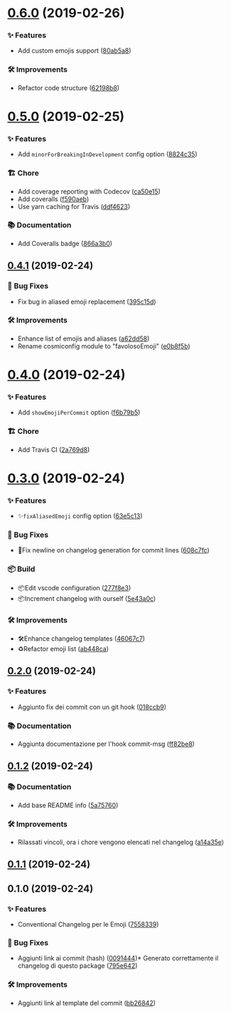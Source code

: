 # [0.6.0](https://github.com/favoloso/conventional-changelog-emoji/compare/v0.5.0...v0.6.0) (2019-02-26)


### ✨ Features

* Add custom emojis support ([80ab5a8](https://github.com/favoloso/conventional-changelog-emoji/commit/80ab5a8))


### 🛠 Improvements

* Refactor code structure ([62198b8](https://github.com/favoloso/conventional-changelog-emoji/commit/62198b8))


# [0.5.0](https://github.com/favoloso/conventional-changelog-emoji/compare/v0.4.1...v0.5.0) (2019-02-25)


### ✨ Features

* Add `minorForBreakingInDevelopment` config option ([8824c35](https://github.com/favoloso/conventional-changelog-emoji/commit/8824c35))


### 🏗 Chore

* Add coverage reporting with Codecov ([ca50e15](https://github.com/favoloso/conventional-changelog-emoji/commit/ca50e15))
* Add coveralls ([f590aeb](https://github.com/favoloso/conventional-changelog-emoji/commit/f590aeb))
* Use yarn caching for Travis ([ddf4623](https://github.com/favoloso/conventional-changelog-emoji/commit/ddf4623))


### 📚 Documentation

* Add Coveralls badge ([866a3b0](https://github.com/favoloso/conventional-changelog-emoji/commit/866a3b0))


## [0.4.1](https://github.com/favoloso/conventional-changelog-emoji/compare/v0.4.0...v0.4.1) (2019-02-24)


### 🐛 Bug Fixes

* Fix bug in aliased emoji replacement ([395c15d](https://github.com/favoloso/conventional-changelog-emoji/commit/395c15d))


### 🛠 Improvements

* Enhance list of emojis and aliases ([a62dd58](https://github.com/favoloso/conventional-changelog-emoji/commit/a62dd58))
* Rename cosmiconfig module to "favolosoEmoji" ([e0b8f5b](https://github.com/favoloso/conventional-changelog-emoji/commit/e0b8f5b))


# [0.4.0](https://github.com/favoloso/conventional-changelog-emoji/compare/v0.3.0...v0.4.0) (2019-02-24)


### ✨ Features

* Add `showEmojiPerCommit` option ([f6b79b5](https://github.com/favoloso/conventional-changelog-emoji/commit/f6b79b5))


### 🏗 Chore

* Add Travis CI ([2a769d8](https://github.com/favoloso/conventional-changelog-emoji/commit/2a769d8))


# [0.3.0](https://github.com/favoloso/conventional-changelog-emoji/compare/v0.2.0...v0.3.0) (2019-02-24)


### ✨ Features

* ✨`fixAliasedEmoji` config option ([63e5c13](https://github.com/favoloso/conventional-changelog-emoji/commit/63e5c13))


### 🐛 Bug Fixes

* 🐛Fix newline on changelog generation for commit lines ([608c7fc](https://github.com/favoloso/conventional-changelog-emoji/commit/608c7fc))


### 📦 Build

* 📦Edit vscode configuration ([277f8e3](https://github.com/favoloso/conventional-changelog-emoji/commit/277f8e3))
* 📦Increment changelog with ourself ([5e43a0c](https://github.com/favoloso/conventional-changelog-emoji/commit/5e43a0c))


### 🛠 Improvements

* 🛠Enhance changelog templates ([46067c7](https://github.com/favoloso/conventional-changelog-emoji/commit/46067c7))
* ♻️Refactor emoji list ([ab448ca](https://github.com/favoloso/conventional-changelog-emoji/commit/ab448ca))


## [0.2.0](https://github.com/favoloso/conventional-changelog-emoji/compare/v0.1.2...v0.2.0) (2019-02-24)


### ✨ Features

* Aggiunto fix dei commit con un git hook ([018ccb9](https://github.com/favoloso/conventional-changelog-emoji/commit/018ccb9))

### 📚 Documentation

* Aggiunta documentazione per l'hook commit-msg ([ff82be8](https://github.com/favoloso/conventional-changelog-emoji/commit/ff82be8))
## [0.1.2](https://github.com/favoloso/conventional-changelog-emoji/compare/v0.1.1...v0.1.2) (2019-02-24)


### 📚 Documentation

* Add base README info ([5a75760](https://github.com/favoloso/conventional-changelog-emoji/commit/5a75760))

### 🛠 Improvements

* Rilassati vincoli, ora i chore vengono elencati nel changelog ([a14a35e](https://github.com/favoloso/conventional-changelog-emoji/commit/a14a35e))
## [0.1.1](https://github.com/favoloso/conventional-changelog-emoji/compare/v0.1.0...v0.1.1) (2019-02-24)

## 0.1.0 (2019-02-24)


### ✨ Features

* Conventional Changelog per le Emoji ([7558339](https://github.com/favoloso/conventional-changelog-emoji/commit/7558339))

### 🐛 Bug Fixes

* Aggiunti link ai commit (hash) ([0091444](https://github.com/favoloso/conventional-changelog-emoji/commit/0091444))* Generato correttamente il changelog di questo package ([795e642](https://github.com/favoloso/conventional-changelog-emoji/commit/795e642))

### 🛠 Improvements

* Aggiunti link al template del commit ([bb26842](https://github.com/favoloso/conventional-changelog-emoji/commit/bb26842))

